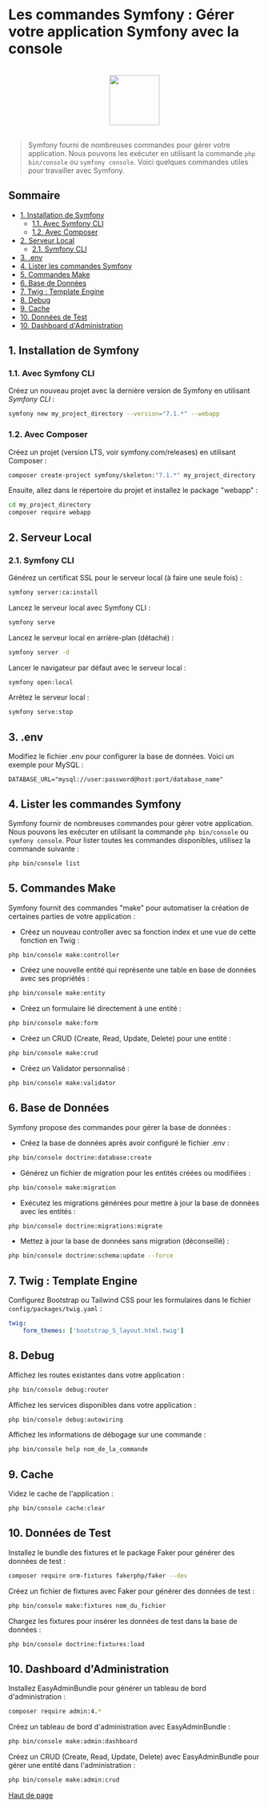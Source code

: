 # Les commandes Symfony : Gérer votre application Symfony avec la console

<br>

<center>
<img src="https://symfony.com/logos/symfony_black_03.png" width="100">
</center>

<br>

> Symfony fourni de nombreuses commandes pour gérer votre application. Nous pouvons les exécuter en utilisant la commande `php bin/console` ou `symfony console`. Voici quelques commandes utiles pour travailler avec Symfony.

## Sommaire

-   [1. Installation de Symfony](#1-installation-de-symfony)
    -   [1.1. Avec Symfony CLI](#11-avec-symfony-cli)
    -   [1.2. Avec Composer](#12-avec-composer)
-   [2. Serveur Local](#2-serveur-local)
    -   [2.1. Symfony CLI](#21-symfony-cli)
-   [3. .env](#3-env)
-   [4. Lister les commandes Symfony](#4-lister-les-commandes-symfony)
-   [5. Commandes Make](#5-commandes-make)
-   [6. Base de Données](#6-base-de-données)
-   [7. Twig : Template Engine](#7-twig--template-engine)
-   [8. Debug](#8-debug)
-   [9. Cache](#9-cache)
-   [10. Données de Test](#10-données-de-test)
-   [10. Dashboard d'Administration](#10-dashboard-dadministration)

## 1. Installation de Symfony

### 1.1. Avec Symfony CLI

Créez un nouveau projet avec la dernière version de Symfony en utilisant _Symfony CLI_ :

```bash
symfony new my_project_directory --version="7.1.*" --webapp
```

### 1.2. Avec Composer

Créez un projet (version LTS, voir symfony.com/releases) en utilisant Composer :

```bash
composer create-project symfony/skeleton:"7.1.*" my_project_directory
```

Ensuite, allez dans le répertoire du projet et installez le package "webapp" :

```bash
cd my_project_directory
composer require webapp
```

## 2. Serveur Local

### 2.1. Symfony CLI

Générez un certificat SSL pour le serveur local (à faire une seule fois) :

```bash
symfony server:ca:install
```

Lancez le serveur local avec Symfony CLI :

```bash
symfony serve
```

Lancez le serveur local en arrière-plan (détaché) :

```bash
symfony server -d
```

Lancer le navigateur par défaut avec le serveur local :

```bash
symfony open:local
```

Arrêtez le serveur local :

```bash
symfony serve:stop
```

## 3. .env

Modifiez le fichier .env pour configurer la base de données. Voici un exemple pour MySQL :

```dotenv
DATABASE_URL="mysql://user:password@host:port/database_name"
```

## 4. Lister les commandes Symfony

Symfony fournir de nombreuses commandes pour gérer votre application.
Nous pouvons les exécuter en utilisant la commande `php bin/console` ou `symfony console`.
Pour lister toutes les commandes disponibles, utilisez la commande suivante :

```bash
php bin/console list
```

## 5. Commandes Make

Symfony fournit des commandes "make" pour automatiser la création de certaines parties de votre application :

-   Créez un nouveau controller avec sa fonction index et une vue de cette fonction en Twig :

```bash
php bin/console make:controller
```

-   Créez une nouvelle entité qui représente une table en base de données avec ses propriétés :

```bash
php bin/console make:entity
```

-   Créez un formulaire lié directement à une entité :

```bash
php bin/console make:form
```

-   Créez un CRUD (Create, Read, Update, Delete) pour une entité :

```bash
php bin/console make:crud
```

-   Créez un Validator personnalisé :

```bash
php bin/console make:validator
```

## 6. Base de Données

Symfony propose des commandes pour gérer la base de données :

-   Créez la base de données après avoir configuré le fichier .env :

```bash
php bin/console doctrine:database:create
```

-   Générez un fichier de migration pour les entités créées ou modifiées :

```bash
php bin/console make:migration
```

-   Exécutez les migrations générées pour mettre à jour la base de données avec les entités :

```bash
php bin/console doctrine:migrations:migrate
```

-   Mettez à jour la base de données sans migration (déconseillé) :

```bash
php bin/console doctrine:schema:update --force
```

## 7. Twig : Template Engine

Configurez Bootstrap ou Tailwind CSS pour les formulaires dans le fichier `config/packages/twig.yaml` :

```yaml
twig:
    form_themes: ['bootstrap_5_layout.html.twig']
```

## 8. Debug

Affichez les routes existantes dans votre application :

```bash
php bin/console debug:router
```

Affichez les services disponibles dans votre application :

```bash
php bin/console debug:autowiring

```

Affichez les informations de débogage sur une commande :

```bash
php bin/console help nom_de_la_commande
```

## 9. Cache

Videz le cache de l'application :

```bash
php bin/console cache:clear
```

## 10. Données de Test

Installez le bundle des fixtures et le package Faker pour générer des données de test :

```bash
composer require orm-fixtures fakerphp/faker --dev
```

Créez un fichier de fixtures avec Faker pour générer des données de test :

```bash
php bin/console make:fixtures nom_du_fichier
```

Chargez les fixtures pour insérer les données de test dans la base de données :

```bash
php bin/console doctrine:fixtures:load
```

## 10. Dashboard d'Administration

Installez EasyAdminBundle pour générer un tableau de bord d'administration :

```bash
composer require admin:4.*
```

Créez un tableau de bord d'administration avec EasyAdminBundle :

```bash
php bin/console make:admin:dashboard
```

Créez un CRUD (Create, Read, Update, Delete) avec EasyAdminBundle pour gérer une entité dans l'administration :

```bash
php bin/console make:admin:crud
```

[Haut de page](#)
